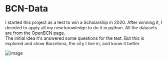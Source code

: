 # BCN-Data

I started this project as a test to win a Scholarship in 2020. After winning it, I decided to apply all my new knowledge to do it in python. 
All the datasets are from the OpenBCN page.  
The initial idea it's answered some questions for the test. But this is explored and show Barcelona, the city I live in, and know it better. 

![image](https://user-images.githubusercontent.com/58269063/153580762-f556fd33-ba8c-4708-9019-09a5ea5446e9.png)
